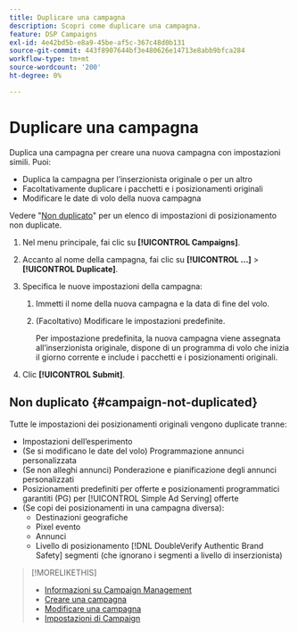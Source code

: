 ```yaml
---
title: Duplicare una campagna
description: Scopri come duplicare una campagna.
feature: DSP Campaigns
exl-id: 4e42bd5b-e8a9-45be-af5c-367c48d0b131
source-git-commit: 443f8907644bf3e480626e14713e8abb9bfca284
workflow-type: tm+mt
source-wordcount: '200'
ht-degree: 0%

---
```


# Duplicare una campagna

<!-- Some placements don't have this option. Clarify which placement types aren't eligible -- is it PG placements, or all placements using private inventory? And anything else? -->

Duplica una campagna per creare una nuova campagna con impostazioni simili. Puoi:

* Duplica la campagna per l’inserzionista originale o per un altro
* Facoltativamente duplicare i pacchetti e i posizionamenti originali
* Modificare le date di volo della nuova campagna

Vedere &quot;[Non duplicato](#campaign-not-duplicated)&quot; per un elenco di impostazioni di posizionamento non duplicate.

1. Nel menu principale, fai clic su **[!UICONTROL Campaigns]**.

1. Accanto al nome della campagna, fai clic su **[!UICONTROL ...]** > **[!UICONTROL Duplicate]**.

1. Specifica le nuove impostazioni della campagna:

   1. Immetti il nome della nuova campagna e la data di fine del volo.

   1. (Facoltativo) Modificare le impostazioni predefinite.

      Per impostazione predefinita, la nuova campagna viene assegnata all’inserzionista originale, dispone di un programma di volo che inizia il giorno corrente e include i pacchetti e i posizionamenti originali.

1. Clic **[!UICONTROL Submit]**.

## Non duplicato {#campaign-not-duplicated}

Tutte le impostazioni dei posizionamenti originali vengono duplicate tranne:

* Impostazioni dell’esperimento
* (Se si modificano le date del volo) Programmazione annunci personalizzata
* (Se non alleghi annunci) Ponderazione e pianificazione degli annunci personalizzati
* Posizionamenti predefiniti per offerte e posizionamenti programmatici garantiti (PG) per [!UICONTROL Simple Ad Serving] offerte
* (Se copi dei posizionamenti in una campagna diversa):
   * Destinazioni geografiche
   * Pixel evento
   * Annunci
   * Livello di posizionamento [!DNL DoubleVerify Authentic Brand Safety] segmenti (che ignorano i segmenti a livello di inserzionista)

>[!MORELIKETHIS]
>
>* [Informazioni su Campaign Management](campaign-about.md)
>* [Creare una campagna](campaign-create.md)
>* [Modificare una campagna](campaign-edit.md)
>* [Impostazioni di Campaign](campaign-settings.md)

